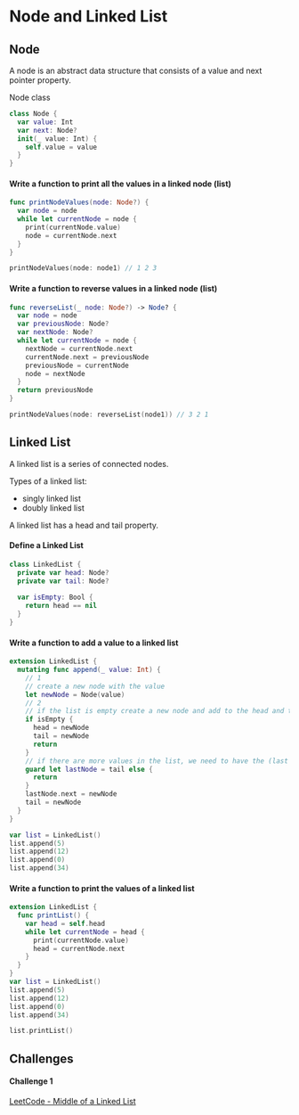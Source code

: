 # Node and Linked List

## Node 

A node is an abstract data structure that consists of a value and next pointer property. 

Node class 

```swift 
class Node {
  var value: Int
  var next: Node?
  init(_ value: Int) {
    self.value = value
  }
}
```

#### Write a function to print all the values in a linked node (list)

```swift 
func printNodeValues(node: Node?) {
  var node = node
  while let currentNode = node {
    print(currentNode.value)
    node = currentNode.next
  }
}

printNodeValues(node: node1) // 1 2 3
```

#### Write a function to reverse values in a linked node (list) 

```swift 
func reverseList(_ node: Node?) -> Node? {
  var node = node
  var previousNode: Node?
  var nextNode: Node?
  while let currentNode = node {
    nextNode = currentNode.next
    currentNode.next = previousNode
    previousNode = currentNode
    node = nextNode
  }
  return previousNode
}

printNodeValues(node: reverseList(node1)) // 3 2 1
```

## Linked List 

A linked list is a series of connected nodes.  

Types of a linked list: 
* singly linked list 
* doubly linked list 

A linked list has a head and tail property. 

#### Define a Linked List

```swift 
class LinkedList {
  private var head: Node?
  private var tail: Node?
  
  var isEmpty: Bool {
    return head == nil
  }
}
```

#### Write a function to add a value to a linked list  

```swift 
extension LinkedList {
  mutating func append(_ value: Int) {
    // 1
    // create a new node with the value
    let newNode = Node(value)
    // 2
    // if the list is empty create a new node and add to the head and tail
    if isEmpty {
      head = newNode
      tail = newNode
      return
    }
    // if there are more values in the list, we need to have the (last last node point to the new node)
    guard let lastNode = tail else {
      return
    }
    lastNode.next = newNode
    tail = newNode
  }
}

var list = LinkedList() 
list.append(5)
list.append(12)
list.append(0)
list.append(34)
```

#### Write a function to print the values of a linked list

```swift 
extension LinkedList {
  func printList() {
    var head = self.head
    while let currentNode = head {
      print(currentNode.value)
      head = currentNode.next
    }
  }
}
var list = LinkedList() 
list.append(5)
list.append(12)
list.append(0)
list.append(34)

list.printList()
```

## Challenges 

#### Challenge 1 

[LeetCode - Middle of a Linked List](https://leetcode.com/problems/middle-of-the-linked-list/)





